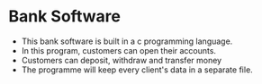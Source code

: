 # Bank Software


- This bank software is built in a c programming language.
- In this program, customers can open their accounts.
- Customers can deposit, withdraw and transfer money
- The programme will keep every client's data in a separate file. 

